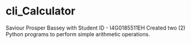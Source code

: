 # cli_Calculator
 Saviour Prosper Bassey with Student ID - I4G0185511EH  Created two (2) Python programs to perform simple arithmetic operations.
